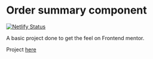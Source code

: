 # Order summary component

[![Netlify Status](https://api.netlify.com/api/v1/badges/99fb661e-6ee6-40a6-9bc6-0a6f9c21c6e8/deploy-status)](https://app.netlify.com/sites/order-summary-finished/deploys)

A basic project done to get the feel on Frontend mentor.

Project [here](https://order-summary-finished.netlify.app/ "Carefully built by SirYusluv")
